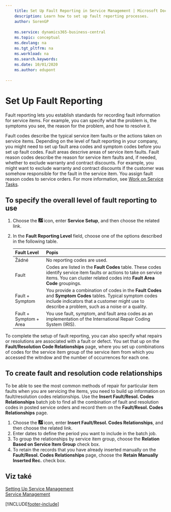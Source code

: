 ```yaml
---
    title: Set Up Fault Reporting in Service Management | Microsoft Docs
    description: Learn how to set up fault reporting processes.
    author: SorenGP

    ms.service: dynamics365-business-central
    ms.topic: conceptual
    ms.devlang: na
    ms.tgt_pltfrm: na
    ms.workload: na
    ms.search.keywords:
    ms.date: 10/01/2020
    ms.author: edupont

---
```


# Set Up Fault Reporting
Fault reporting lets you establish standards for recording fault information for service items. For example, you can specify what the problem is, the symptoms you see, the reason for the problem, and how to resolve it.

Fault codes describe the typical service item faults or the actions taken on service items. Depending on the level of fault reporting in your company, you might need to set up fault area codes and symptom codes before you set up fault codes. Fault areas descrive areas of service item faults. Fault reason codes describe the reason for service item faults and, if needed, whether to exclude warranty and contract discounts. For example, you might want to exclude warranty and contract discounts if the customer was somehow responsible for the fault in the service item. You assign fault reason codes to service orders. For more information, see [Work on Service Tasks](service-how-to-work-on-service-tasks.md).

## To specify the overall level of fault reporting to use
1. Choose the ![Lightbulb that opens the Tell Me feature](media/ui-search/search_small.png "Tell me what you want to do") icon, enter **Service Setup**, and then choose the related link.
2. In the **Fault Reporting Level** field, choose one of the options described in the following table.

   | **Fault Level** | **Popis** |
   |------------|-------------|  
   | Žádné | No reporting codes are used. |
   | Fault | Codes are listed in the **Fault Codes** table. These codes identify service item faults or actions to take on service items. You can cluster related codes into **Fault Area Code** groupings. |
   | Fault + Symptom | You provide a combination of codes in the **Fault Codes** and **Symptom Codes** tables. Typical symptom codes include indicators that a customer might use to describe a problem, such as a noise or a quality. |
   | Fault + Symptom + Area | You use fault, symptom, and fault area codes as an implementation of the International Repair Coding System (IRIS). |

To complete the setup of fault reporting, you can also specify what repairs or resolutions are associated with a fault or defect. You set that up on the **Fault/Resolution Code Relationships** page, where you set up combinations of codes for the service item group of the service item from which you accessed the witndow and the number of occurrences for each one.

## To create fault and resolution code relationships
<!--this needs to go in a working with topic-->
To be able to see the most common methods of repair for particular item faults when you are servicing the items, you need to build up information on fault/resolution codes relationships. Use the **Insert Fault/Resol. Codes Relationships** batch job to find all the combination of fault and resolution codes in posted service orders and record them on the **Fault/Resol. Codes Relationships** page.

1. Choose the ![Lightbulb that opens the Tell Me feature](media/ui-search/search_small.png "Tell me what you want to do") icon, enter **Insert Fault/Resol. Codes Relationships**, and then choose the related link.
2. Enter dates to define the period you want to include in the batch job.
3. To group the relationships by service item group, choose the **Relation Based on Service Item Group** check box.
4. To retain the records that you have already inserted manually on the **Fault/Resol. Codes Relationships** page, choose the **Retain Manually Inserted Rec.** check box.

## Viz také
[Setting Up Service Management](service-setup-service.md)  
[Service Management](service-service.md)


[!INCLUDE[footer-include](includes/footer-banner.md)]